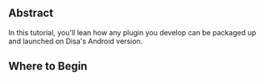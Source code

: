 ## Abstract

In this tutorial, you'll lean how any plugin you develop can be packaged up and launched on Disa's Android version.

## Where to Begin

